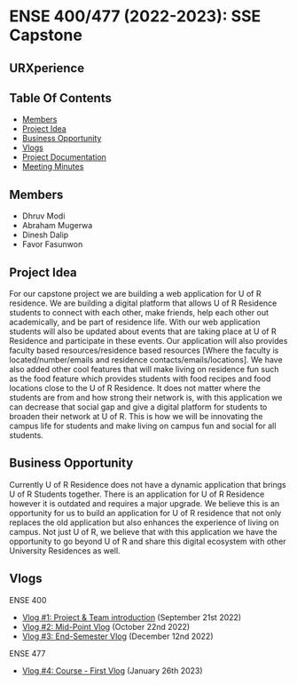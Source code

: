 # ENSE 400/477 (2022-2023): SSE Capstone
## URXperience



## Table Of Contents
* [Members](#members)
* [Project Idea](#project-idea)
* [Business Opportunity](#business-opportunity)
* [Vlogs](#vlogs)
* [Project Documentation](https://github.com/The-4-Codesmen/URXperience/tree/main/Documentations)
* [Meeting Minutes](https://github.com/The-4-Codesmen/URXperience/tree/main/Documentations/Meeting%20Minutes)


## Members
* Dhruv Modi
* Abraham Mugerwa
* Dinesh Dalip
* Favor Fasunwon

## Project Idea
For our capstone project we are building a web application for U of R residence. We are building a digital platform that allows U of R Residence students to connect with each other, make friends, help each other out academically, and be part of residence life. With our web application students will also be updated about events that are taking place at U of R Residence and participate in these events. Our application will also provides faculty based resources/residence based resources [Where the faculty is located/number/emails and residence contacts/emails/locations]. We have also added other cool features that will make living on residence fun such as the food feature which provides students with food recipes and food locations close to the U of R Residence. It does not matter where the students are from and how strong their network is, with this application we can decrease that social gap and give a digital platform for students to broaden their network at U of R. This is how we will be innovating the campus life for students and make living on campus fun and social for all students.  

## Business Opportunity
Currently U of R Residence does not have a dynamic application that brings U of R Students together. There is an application for U of R Residence however it is outdated and requires a major upgrade. We believe this is an opportunity for us to build an application for U of R residence that not only replaces the old application but also enhances the experience of living on campus.  Not just U of R, we believe that with this application we have the opportunity to go beyond U of R and share this digital ecosystem with other University Residences as well.

## Vlogs
ENSE 400
* [Vlog #1: Project & Team introduction](https://youtu.be/CwC5acNc9uk) (September 21st 2022)
* [Vlog #2: Mid-Point Vlog](https://www.youtube.com/watch?v=M_x3-5nWpAg) (October 22nd 2022)
* [Vlog #3: End-Semester Vlog](https://youtu.be/DndX3B8u4a0) (December 12nd 2022)

ENSE 477
* [Vlog #4: Course - First Vlog]() (January 26th 2023)

